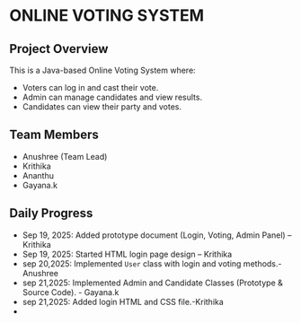 # ONLINE VOTING SYSTEM 
## Project Overview
This is a Java-based Online Voting System where:
- Voters can log in and cast their vote.
- Admin can manage candidates and view results.
- Candidates can view their party and votes.

## Team Members
- Anushree (Team Lead)
- Krithika
- Ananthu
- Gayana.k

## Daily Progress
- Sep 19, 2025: Added prototype document (Login, Voting, Admin Panel) – Krithika
- Sep 19, 2025: Started HTML login page design – Krithika
- sep 20,2025: Implemented `User` class with login and voting methods.-Anushree
- sep 21,2025: Implemented Admin and Candidate Classes (Prototype & Source Code). - Gayana.k
- sep 21,2025: Added login HTML and CSS file.-Krithika
- 
